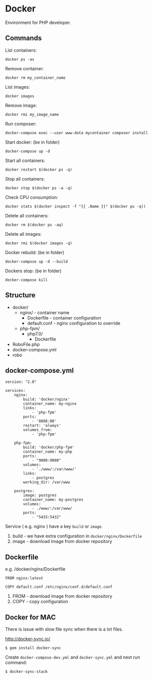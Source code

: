 # Docker

Environment for PHP developer.  

## Commands

List containers:

```docker ps -as```

Remove container:

```docker rm my_container_name```

List images:

```docker images```

Remove image:

```docker rmi my_image_name```

Run composer:

```docker-compose exec --user www-data mycontainer composer install```

Start docker: (be in folder)

```docker-compose up -d```

Start all containers:

```docker restart $(docker ps -q)```

Stop all containers:

```docker stop $(docker ps -a -q)```

Check CPU consumption:

```docker stats $(docker inspect -f "{{ .Name }}" $(docker ps -q))```

Delete all containers:

```docker rm $(docker ps -aq)```

Delete all images:

```docker rmi $(docker images -q)```

Docker rebuild: (be in folder) 

```docker-compose up -d --build```

Dockers stop: (be in folder)

```docker-compose kill``` 

## Structure

* docker/
    * nginx/ - container name
        * Dockerfile - container configuration
        * default.conf - nginx configuration to override 
    * php-fpm/
        * php7.0/
            * Dockerfile
* RoboFile.php
* docker-compose.yml
* robo

## docker-compose.yml


```
version: "2.0"

services:
    nginx:
        build: 'docker/nginx'
        container_name: my-nginx
        links:
            - 'php-fpm'
        ports:
            - '8088:80'
        restart: 'always'
        volumes_from:
            - 'php-fpm'
            
    php-fpm:
        build: 'docker/php-fpm'
        container_name: my-php
        ports:
            - "9000:9000"
        volumes:
            - './www/:/var/www/'
        links:
            - postgres
        working_dir: /var/www
        
    postgres:
        image: postgres
        container_name: my-postgres
        volumes:
            - ./www/:/var/www/
        ports:
            - "5433:5432"
```

Service ( e.g. nginx ) have a key `build` or `image`.

1. build - we have extra configuration in `docker/nginx/Dockerfile`
2. image - download image from docker repository

## Dockerfile

e.g.  /docker/nginx/Dockerfile

```
FROM nginx:latest

COPY default.conf /etc/nginx/conf.d/default.conf
```

1. FROM - download image from docker repository
2. COPY - copy configuration

## Docker for MAC

There is issue with slow file sync when there is a lot files.

http://docker-sync.io/

```
$ gem install docker-sync
```

Create `docker-compose-dev.yml` and `docker-sync.yml` and next run command:

```
$ docker-sync-stack
```

